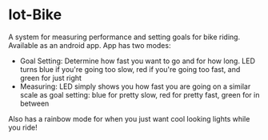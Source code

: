 # Iot-Bike

A system for measuring performance and setting goals for bike riding. Available as an android app. App has two modes:
* Goal Setting: Determine how fast you want to go and for how long. LED turns blue if you're going too slow,
red if you're going too fast, and green for just right
* Measuring: LED simply shows you how fast you are going on a similar scale as goal setting: blue for pretty
slow, red for pretty fast, green for in between

Also has a rainbow mode for when you just want cool looking lights while you ride!
